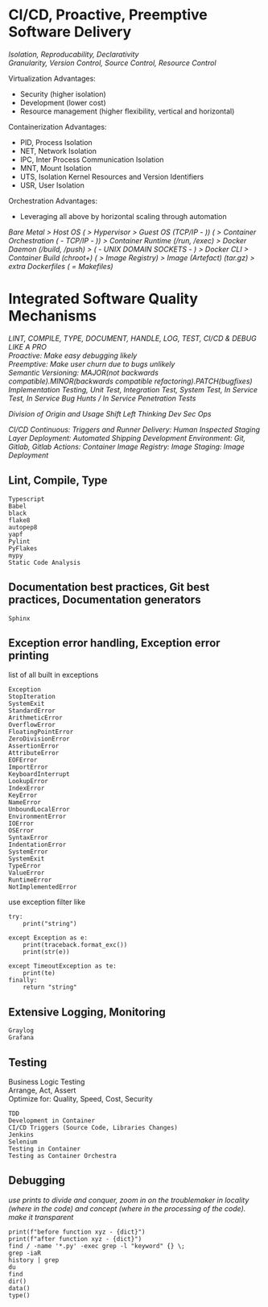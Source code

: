 # CI/CD, Proactive, Preemptive Software Delivery

_Isolation, Reproducability, Declarativity_  
_Granularity, Version Control, Source Control, Resource Control_  

Virtualization Advantages:
- Security (higher isolation)
- Development (lower cost)
- Resource management (higher flexibility, vertical and horizontal)  

Containerization Advantages:
- PID, Process Isolation
- NET, Network Isolation
- IPC, Inter Process Communication Isolation
- MNT, Mount Isolation
- UTS, Isolation Kernel Resources and Version Identifiers
- USR, User Isolation

Orchestration Advantages:
- Leveraging all above by horizontal scaling through automation

_Bare Metal > Host OS ( > Hypervisor > Guest OS (TCP/IP - )) ( > Container Orchestration ( - TCP/IP - )) > Container Runtime (/run, /exec) > Docker Daemon (/build, /push) > ( - UNIX DOMAIN SOCKETS - ) > Docker CLI >  Container Build (chroot+) ( > Image Registry) > Image (Artefact) (tar.gz) > extra Dockerfiles ( = Makefiles)_

# Integrated Software Quality Mechanisms

_LINT, COMPILE, TYPE, DOCUMENT, HANDLE, LOG, TEST, CI/CD & DEBUG LIKE A PRO_  
_Proactive: Make easy debugging likely_  
_Preemptive: Make user churn due to bugs unlikely_  
_Semantic Versioning: MAJOR(not backwards compatible).MINOR(backwards compatible refactoring).PATCH(bugfixes)_
_Implementation Testing, Unit Test, Integration Test, System Test, In Service Test, In Service Bug Hunts / In Service Penetration Tests_

_Division of Origin and Usage_
_Shift Left Thinking_
_Dev Sec Ops_

_CI/CD_
_Continuous: Triggers and Runner_
_Delivery: Human Inspected Staging Layer_
_Deployment: Automated Shipping_
_Development Environment: Git, Gitlab, Gitlab Actions: Container Image Registry: Image Staging: Image Deployment_

## Lint, Compile, Type
```
Typescript
Babel
black
flake8
autopep8
yapf
Pylint
PyFlakes
mypy
Static Code Analysis
```
## Documentation best practices, Git best practices, Documentation generators
```
Sphinx
```
## Exception error handling, Exception error printing
list of all built in exceptions
```
Exception
StopIteration
SystemExit
StandardError
ArithmeticError
OverflowError
FloatingPointError
ZeroDivisionError
AssertionError
AttributeError
EOFError
ImportError
KeyboardInterrupt
LookupError
IndexError
KeyError
NameError
UnboundLocalError
EnvironmentError
IOError
OSError
SyntaxError
IndentationError
SystemError
SystemExit
TypeError
ValueError
RuntimeError
NotImplementedError
```
use exception filter like
```
try:
    print("string")

except Exception as e:
    print(traceback.format_exc())
    print(str(e))

except TimeoutException as te:
    print(te)
finally:
    return "string"
```
## Extensive Logging, Monitoring
```
Graylog
Grafana
```
## Testing
Business Logic Testing  
Arrange, Act, Assert  
Optimize for: Quality, Speed, Cost, Security  
```
TDD
Development in Container
CI/CD Triggers (Source Code, Libraries Changes)
Jenkins
Selenium
Testing in Container
Testing as Container Orchestra
```
## Debugging
_use prints to divide and conquer, zoom in on the troublemaker in locality (where in the code) and concept (where in the processing of the code). make it transparent_
```
print(f"before function xyz - {dict}")
print(f"after function xyz - {dict}")
find / -name '*.py' -exec grep -l "keyword" {} \;
grep -iaR
history | grep
du
find
dir()
data()
type()
```
